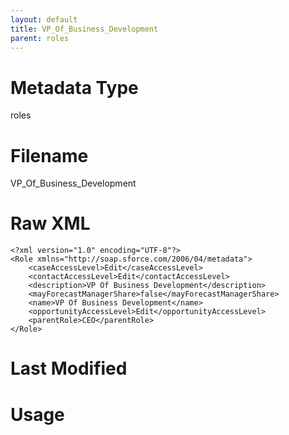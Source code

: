 ```yaml
---
layout: default
title: VP_Of_Business_Development
parent: roles
---
```

# Metadata Type
roles


# Filename 
VP_Of_Business_Development


# Raw XML
```
<?xml version="1.0" encoding="UTF-8"?>
<Role xmlns="http://soap.sforce.com/2006/04/metadata">
    <caseAccessLevel>Edit</caseAccessLevel>
    <contactAccessLevel>Edit</contactAccessLevel>
    <description>VP Of Business Development</description>
    <mayForecastManagerShare>false</mayForecastManagerShare>
    <name>VP Of Business Development</name>
    <opportunityAccessLevel>Edit</opportunityAccessLevel>
    <parentRole>CEO</parentRole>
</Role>
```


# Last Modified


# Usage
